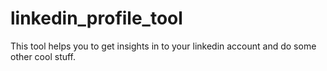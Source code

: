 # linkedin_profile_tool
This tool helps you to get insights in to your linkedin account and do some other cool stuff. 

